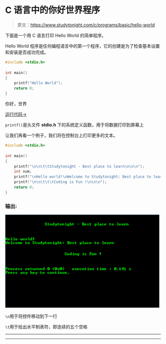 # C 语言中的你好世界程序

> 原文：<https://www.studytonight.com/c/programs/basic/hello-world>

下面是一个用 C 语言打印 Hello World 的简单程序。

Hello World 程序是任何编程语言中的第一个程序，它的创建是为了检查基本设置和安装是否成功完成。

```cpp
#include <stdio.h>

int main()
{
    printf("Hello World");
    return 0;
}
```

你好，世界

[运行代码→](https://www.studytonight.com/code/playground/c/?id=kB7XiP)

`printf()`是头文件 **stdio.h** 下的系统定义函数，用于将数据打印到屏幕上

让我们再看一个例子，我们将在控制台上打印更多的文本。

```cpp
#include <stdio.h>

int main()
{
    printf("\n\n\t\tStudytonight - Best place to learn\n\n\n");
    int num;
    printf("\nHello world!\nWelcome to Studytonight: Best place to learn\n");
    printf("\n\n\t\t\tCoding is Fun !\n\n\n");
    return 0;
}
```

### 输出:

![Hello World Program in C language](img/5be6e72ef71b3287470c5a99af40c240.png)

`\n`用于将控件移动到下一行

`\t`用于给出水平制表符，即连续的五个空格

* * *

* * *